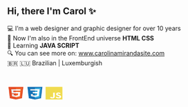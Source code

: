## Hi, there I'm Carol ✨
💻 I’m a web designer and graphic designer for over 10 years
<br>🔗 Now I'm also in the FrontEnd universe <strong>HTML CSS</strong></br>
🌱 Learning <strong>JAVA SCRIPT</strong>
<br>🔍 You can see more on: www.carolinamirandasite.com</br>
🇧🇷 🇱🇺 Brazilian | Luxemburgish
##
<div style="display: inline_block"><br>
  <img align="center" alt="Carol-Html" height="30" width="40" src="https://raw.githubusercontent.com/devicons/devicon/master/icons/html5/html5-original.svg">
  <img align="center" alt="Carol-Css" height="30" width="40" src="https://raw.githubusercontent.com/devicons/devicon/master/icons/css3/css3-original.svg">
  <img align="center" alt="Carol-Js" height="30" width="40" src="https://raw.githubusercontent.com/devicons/devicon/master/icons/javascript/javascript-plain.svg">
</div>
<!--
**caroliinamiranda/caroliinamiranda** is a ✨ _special_ ✨ repository because its `README.md` (this file) appears on your GitHub profile.



